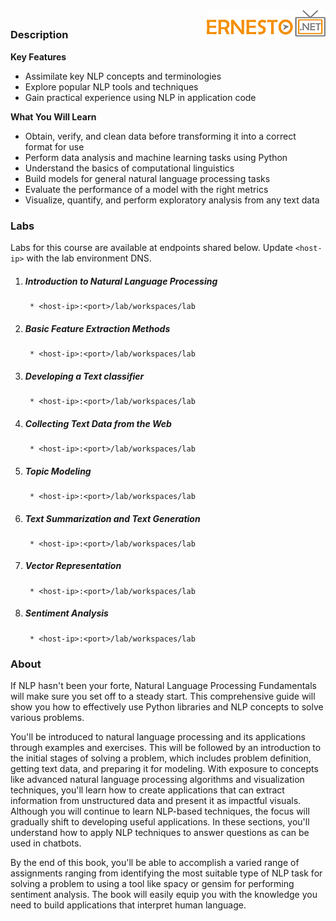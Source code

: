 <img align="right" src="./logo.png">

<h2><span style="color:red;"></span></h2>

### Description

**Key Features**

- Assimilate key NLP concepts and terminologies
- Explore popular NLP tools and techniques
- Gain practical experience using NLP in application code


**What You Will Learn**

- Obtain, verify, and clean data before transforming it into a correct format for use
- Perform data analysis and machine learning tasks using Python
- Understand the basics of computational linguistics
- Build models for general natural language processing tasks
- Evaluate the performance of a model with the right metrics
- Visualize, quantify, and perform exploratory analysis from any text data

### Labs

Labs for this course are available at endpoints shared below. Update `<host-ip>` with the lab environment DNS.

1. ##### Introduction to Natural Language Processing
		* <host-ip>:<port>/lab/workspaces/lab
2. ##### Basic Feature Extraction Methods
		* <host-ip>:<port>/lab/workspaces/lab
3. ##### Developing a Text classifier
		* <host-ip>:<port>/lab/workspaces/lab
4. ##### Collecting Text Data from the Web
		* <host-ip>:<port>/lab/workspaces/lab
5. ##### Topic Modeling
		* <host-ip>:<port>/lab/workspaces/lab
6. ##### Text Summarization and Text Generation
		* <host-ip>:<port>/lab/workspaces/lab
7. ##### Vector Representation
		* <host-ip>:<port>/lab/workspaces/lab
8. ##### Sentiment Analysis
		* <host-ip>:<port>/lab/workspaces/lab


### About
If NLP hasn't been your forte, Natural Language Processing Fundamentals will make sure you set off to a steady start. This comprehensive guide will show you how to effectively use Python libraries and NLP concepts to solve various problems.

You'll be introduced to natural language processing and its applications through examples and exercises. This will be followed by an introduction to the initial stages of solving a problem, which includes problem definition, getting text data, and preparing it for modeling. With exposure to concepts like advanced natural language processing algorithms and visualization techniques, you'll learn how to create applications that can extract information from unstructured data and present it as impactful visuals. Although you will continue to learn NLP-based techniques, the focus will gradually shift to developing useful applications. In these sections, you'll understand how to apply NLP techniques to answer questions as can be used in chatbots.

By the end of this book, you'll be able to accomplish a varied range of assignments ranging from identifying the most suitable type of NLP task for solving a problem to using a tool like spacy or gensim for performing sentiment analysis. The book will easily equip you with the knowledge you need to build applications that interpret human language.